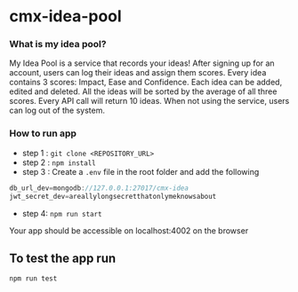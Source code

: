 # cmx-idea-pool
### What is my idea pool?
 My Idea Pool is a service that records your ideas! After signing up for an account, users can log their ideas and assign them scores. Every idea contains 3 scores: Impact, Ease and Confidence. Each idea can be added, edited and deleted. All the ideas will be sorted by the average of all three scores. Every API call will return 10 ideas. When not using the service, users can log out of the system.


### How to run app
- step 1 : `git clone <REPOSITORY_URL>`
- step 2 : `npm install`
- step 3 : Create a `.env` file in the root folder and add the following

```javascript
db_url_dev=mongodb://127.0.0.1:27017/cmx-idea
jwt_secret_dev=areallylongsecretthatonlymeknowsabout
```

- step 4: `npm run start`

Your app should be accessible on localhost:4002 on the browser

## To test the app run
`npm run test`